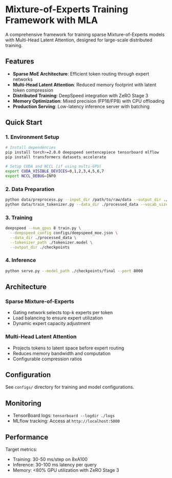 # Mixture-of-Experts Training Framework with MLA

A comprehensive framework for training sparse Mixture-of-Experts models with Multi-Head Latent Attention, designed for large-scale distributed training.

## Features

- **Sparse MoE Architecture**: Efficient token routing through expert networks
- **Multi-Head Latent Attention**: Reduced memory footprint with latent token compression
- **Distributed Training**: DeepSpeed integration with ZeRO Stage 3
- **Memory Optimization**: Mixed precision (FP16/FP8) with CPU offloading
- **Production Serving**: Low-latency inference server with batching

## Quick Start

### 1. Environment Setup
```bash
# Install dependencies
pip install torch>=2.0.0 deepspeed sentencepiece tensorboard mlflow
pip install transformers datasets accelerate

# Setup CUDA and NCCL (if using multi-GPU)
export CUDA_VISIBLE_DEVICES=0,1,2,3,4,5,6,7
export NCCL_DEBUG=INFO
```

### 2. Data Preparation
```bash
python data/preprocess.py --input_dir /path/to/raw/data --output_dir ./processed_data
python data/train_tokenizer.py --data_dir ./processed_data --vocab_size 32000
```

### 3. Training
```bash
deepspeed --num_gpus 8 train.py \
  --deepspeed_config configs/deepspeed_moe.json \
  --data_dir ./processed_data \
  --tokenizer_path ./tokenizer.model \
  --output_dir ./checkpoints
```

### 4. Inference
```bash
python serve.py --model_path ./checkpoints/final --port 8000
```

## Architecture

### Sparse Mixture-of-Experts
- Gating network selects top-k experts per token
- Load balancing to ensure expert utilization
- Dynamic expert capacity adjustment

### Multi-Head Latent Attention
- Projects tokens to latent space before expert routing
- Reduces memory bandwidth and computation
- Configurable compression ratios

## Configuration

See `configs/` directory for training and model configurations.

## Monitoring

- TensorBoard logs: `tensorboard --logdir ./logs`
- MLflow tracking: Access at `http://localhost:5000`

## Performance

Target metrics:
- Training: 30-50 ms/step on 8xA100
- Inference: 30-100 ms latency per query
- Memory: <80% GPU utilization with ZeRO Stage 3
